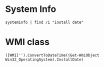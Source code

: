 # System Info
```
systeminfo | find /i "install date"
```

# WMI class
```
([WMI]'').ConvertToDateTime((Get-WmiObject Win32_OperatingSystem).InstallDate)
```
